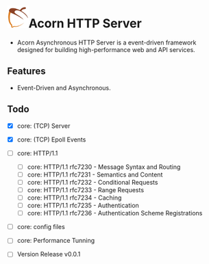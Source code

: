 <img src='assets/logo.png' align='left' width='50'></img><b>
# Acorn HTTP Server
</b>

- Acorn Asynchronous HTTP Server is a event-driven framework designed for building high-performance web and API services.
## Features
- Event-Driven and Asynchronous.
## Todo ##
- [x] core: (TCP) Server
- [x] core: (TCP) Epoll Events
- [ ] core: HTTP/1.1
  - [ ] core: HTTP/1.1 rfc7230 - Message Syntax and Routing
  - [ ] core: HTTP/1.1 rfc7231 - Semantics and Content
  - [ ] core: HTTP/1.1 rfc7232 - Conditional Requests
  - [ ] core: HTTP/1.1 rfc7233 - Range Requests
  - [ ] core: HTTP/1.1 rfc7234 - Caching
  - [ ] core: HTTP/1.1 rfc7235 - Authentication
  - [ ] core: HTTP/1.1 rfc7236 - Authentication Scheme Registrations
- [ ] core: config files
- [ ] core: Performance Tunning
- [ ] Version Release v0.0.1

